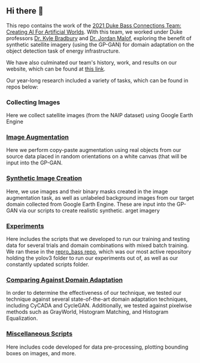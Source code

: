 ## Hi there 👋

This repo contains the work of the [2021 Duke Bass Connections Team: Creating AI For Artificial Worlds](https://bassconnections.duke.edu/project-teams/creating-artificial-worlds-ai-improve-energy-access-data-2021-2022). With this team, we worked under Duke professors [Dr. Kyle Bradbury](https://ece.duke.edu/faculty/kyle-bradbury) and [Dr. Jordan Malof](https://ece.duke.edu/faculty/jordan-malof), exploring the benefit of synthetic satellite imagery (using the GP-GAN) for domain adaptation on the object detection task of energy infrastructure.

We have also culminated our team's history, work, and results on our website, which can be found at [this link](https://duke-bc-2021-ai-for-energy-access.github.io/BC-2021-AI-for-energy-access/).

Our year-long research included a variety of tasks, which can be found in repos below:

### Collecting Images

Here we collect satellite images (from the NAIP dataset) using Google Earth Engine

### [Image Augmentation](https://github.com/Duke-BC-2021-AI-for-energy-access/Image-Augmentation)

Here we perform copy-paste augmentation using real objects from our source data placed in random orientations on a white canvas (that will be input into the GP-GAN.

### [Synthetic Image Creation](https://github.com/Duke-BC-2021-AI-for-energy-access/GP-GAN)

Here, we use images and their binary masks created in the image augmentation task, as well as unlabeled background images from our target domain collected from Google Earth Engine. These are input into the GP-GAN via our scripts to create realistic synthetic. arget imagery 

### [Experiments](https://github.com/Duke-BC-2021-AI-for-energy-access/Experiments)

Here includes the scripts that we developed to run our training and testing data for several trials and domain combinations with mixed batch training. We ran these in the [repro_bass repo](https://github.com/Duke-BC-2021-AI-for-energy-access/repro_bass), which was our most active repository holding the yolov3 folder to run our experiments out of, as well as our constantly updated scripts folder.

### [Comparing Against Domain Adaptation](https://github.com/Duke-BC-2021-AI-for-energy-access/Experiments)

In order to determine the effectiveness of our technique, we tested our technique against several state-of-the-art domain adaptation techniques, including CyCADA and CycleGAN. Additionally, we tested against pixelwise methods such as GrayWorld, Histogram Matching, and Histogram Equalization. 

### [Miscellaneous Scripts](https://github.com/Duke-BC-2021-AI-for-energy-access/Miscellanous-Scripts)

Here includes code developed for data pre-processing, plotting bounding boxes on images, and more.




<!--
**Duke-BC-2021-AI-for-energy-access/Duke-BC-2021-AI-for-energy-access** is a ✨ _special_ ✨ repository because its `README.md` (this file) appears on your GitHub profile.

Here are some ideas to get you started:

- 🔭 I’m currently working on ...
- 🌱 I’m currently learning ...
- 👯 I’m looking to collaborate on ...
- 🤔 I’m looking for help with ...
- 💬 Ask me about ...
- 📫 How to reach me: ...
- 😄 Pronouns: ...
- ⚡ Fun fact: ...
-->
